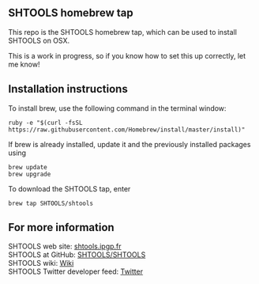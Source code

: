 SHTOOLS homebrew tap
--------------------

This repo is the SHTOOLS homebrew tap, which can be used to install SHTOOLS on OSX.

This is a work in progress, so if you know how to set this up correctly, let me know!

Installation instructions
-------------------------

To install brew, use the following command in the terminal window:

    ruby -e "$(curl -fsSL https://raw.githubusercontent.com/Homebrew/install/master/install)"

If brew is already installed, update it and the previously installed packages using

    brew update
    brew upgrade
 
To download the SHTOOLS tap, enter

    brew tap SHTOOLS/shtools


For more information
--------------------
SHTOOLS web site: [shtools.ipgp.fr](http://shtools.ipgp.fr)<br>
SHTOOLS at GitHub: [SHTOOLS/SHTOOLS](https://github.com/SHTOOLS/SHTOOLS)<br>
SHTOOLS wiki: [Wiki](https://github.com/SHTOOLS/SHTOOLS/wiki)<br>
SHTOOLS Twitter developer feed: [Twitter](https://twitter.com/SH_tools)
